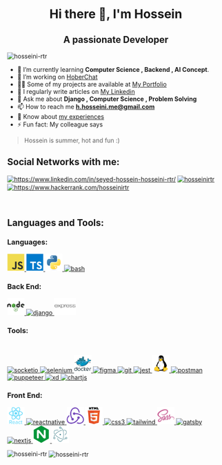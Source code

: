 <!DOCTYPE html>
<html>
	<head>
		<!-- <script>(link.js)</script>
		<style>(critical css)</style> -->
	</head>
	<body>

<h1 align="center">Hi there 👋, I'm Hossein</h1>
<h2 align="center">A passionate Developer</h2>

<p align="left"> <img src="https://komarev.com/ghpvc/?username=hosseini-rtr&label=Profile%20views&color=0e75b6&style=flat" alt="hosseini-rtr" /> </p>

- 🌱 I’m currently learning **Computer Science , Backend , AI Concept**.
- 🤝 I’m working on [HoberChat](https://github.com/hosseinirtr/hober-chat-fullstack)
- 👨‍💻 Some of my projects are available at [My Portfolio](https://hosseinhosseini.net/#project-1)
- 📝 I regularly write articles on [My Linkedin](https://www.linkedin.com/in/seyed-hossein-hosseini-rtr/)
- 💬 Ask me about **Django , Computer Science , Problem Solving**
- 📫 How to reach me **h.hosseini.me@gmail.com**
- 📄 Know about [my experiences](http://hosseinhosseini.net/#experience)
- ⚡ Fun fact: My colleague says 
> Hossein is summer, hot and fun :)

		
<h2 align="left">Social Networks with me:</h2>
<p align="left">
<a href="https://www.linkedin.com/in/seyed-hossein-hosseini-rtr/" target="blank"><img align="center" src="https://www.vectorlogo.zone/logos/linkedin/linkedin-icon.svg" alt="https://www.linkedin.com/in/seyed-hossein-hosseini-rtr/" height="30" width="40" /></a>
<a href="https://www.leetcode.com/hosseinirtr" target="blank"><img align="center" src="https://raw.githubusercontent.com/rahuldkjain/github-profile-readme-generator/master/src/images/icons/Social/leet-code.svg" alt="hosseinirtr" height="30" width="40" /></a>
<a href="https://www.hackerrank.com/hosseinirtr" target="blank"><img align="center" src="https://raw.githubusercontent.com/rahuldkjain/github-profile-readme-generator/master/src/images/icons/Social/hackerrank.svg" alt="https://www.hackerrank.com/hosseinirtr" height="30" width="40" /></a>
</p>

<br/>
<h2 align="left">Languages and Tools:</h2>
<h3 align="left">
Languages:
</h3>
<a href="https://developer.mozilla.org/en-US/docs/Web/JavaScript" target="_blank" rel="noreferrer"> <img src="https://raw.githubusercontent.com/devicons/devicon/master/icons/javascript/javascript-original.svg" alt="javascript" width="40" height="40"/> </a> 
<a href="https://www.typescriptlang.org/" target="_blank" rel="noreferrer"> <img src="https://raw.githubusercontent.com/devicons/devicon/master/icons/typescript/typescript-original.svg" alt="typescript" width="40" height="40"/> </a> 
<a href="https://www.python.org" target="_blank" rel="noreferrer"> <img src="https://raw.githubusercontent.com/devicons/devicon/master/icons/python/python-original.svg" alt="python" width="40" height="40"/> </a>
<a href="https://www.gnu.org/software/bash/" target="_blank" rel="noreferrer"> <img class="fff" src="https://www.vectorlogo.zone/logos/gnu_bash/gnu_bash-icon.svg" alt="bash" width="40" height="40"/> </a>


<span>
<h3 align="left">Back End:</h3> 
<a href="https://nodejs.org" target="_blank" rel="noreferrer"> <img src="https://raw.githubusercontent.com/devicons/devicon/master/icons/nodejs/nodejs-original-wordmark.svg" alt="nodejs" width="40" height="40"/> </a> 
<a href="https://www.djangoproject.com/" target="_blank" rel="noreferrer"> <img src="https://www.vectorlogo.zone/logos/djangoproject/djangoproject-ar21.svg" alt="django" width="60" height="40"/> </a> 
<a href="https://expressjs.com" target="_blank" rel="noreferrer"> <img class="fff" src="https://raw.githubusercontent.com/devicons/devicon/master/icons/express/express-original-wordmark.svg" alt="express" width="50" height="40"/> </a>
<br/>

<h3 align="left">
Tools:
</h3>
<br/>

<p align="left">
<a href="https://socket.io/" target="_blank" rel="noreferrer"> <img class="fff" src="https://www.vectorlogo.zone/logos/socketio/socketio-ar21.svg" alt="socketio" width="70" height="40"/> </a> 
<a href="https://www.selenium.dev" target="_blank" rel="noreferrer"> <img src="https://raw.githubusercontent.com/detain/svg-logos/780f25886640cef088af994181646db2f6b1a3f8/svg/selenium-logo.svg" alt="selenium" width="40" height="40"/> </a> 
<a href="https://www.docker.com/" target="_blank" rel="noreferrer"> <img src="https://raw.githubusercontent.com/devicons/devicon/master/icons/docker/docker-original-wordmark.svg" alt="docker" width="40" height="40"/> </a>
<a href="https://www.figma.com/" target="_blank" rel="noreferrer"> <img src="https://www.vectorlogo.zone/logos/figma/figma-icon.svg" alt="figma" width="40" height="40"/> </a> 
<a href="https://git-scm.com/" target="_blank" rel="noreferrer"> <img src="https://www.vectorlogo.zone/logos/git-scm/git-scm-icon.svg" alt="git" width="40" height="40"/> </a>
<a href="https://jestjs.io" target="_blank" rel="noreferrer"> <img src="https://www.vectorlogo.zone/logos/jestjsio/jestjsio-icon.svg" alt="jest" width="40" height="40"/> </a>
<a href="https://www.linux.org/" target="_blank" rel="noreferrer"> <img src="https://raw.githubusercontent.com/devicons/devicon/master/icons/linux/linux-original.svg" alt="linux" width="40" height="40"/> </a> 
<a href="https://postman.com" target="_blank" rel="noreferrer"> <img src="https://www.vectorlogo.zone/logos/getpostman/getpostman-icon.svg" alt="postman" width="40" height="40"/> </a>
<a href="https://github.com/puppeteer/puppeteer" target="_blank" rel="noreferrer"> <img src="https://www.vectorlogo.zone/logos/pptrdev/pptrdev-official.svg" alt="puppeteer" width="40" height="40"/> </a> 
<a href="https://www.adobe.com/products/xd.html" target="_blank" rel="noreferrer"> <img src="https://cdn.worldvectorlogo.com/logos/adobe-xd.svg" alt="xd" width="40" height="40"/> </a>
<a href="https://www.chartjs.org" target="_blank" rel="noreferrer"> <img src="https://www.chartjs.org/media/logo-title.svg" alt="chartjs" width="40" height="40"/> </a> </p>

<h3 align="left">
Front End:
</h3>
<p align="left">
<a href="https://reactjs.org/" target="_blank" rel="noreferrer"> <img src="https://raw.githubusercontent.com/devicons/devicon/master/icons/react/react-original-wordmark.svg" alt="react" width="40" height="40"/> </a> 
<a href="https://reactnative.dev/" target="_blank" rel="noreferrer"> <img src="https://reactnative.dev/img/header_logo.svg" alt="reactnative" width="40" height="40"/> </a>
<a href="https://redux.js.org" target="_blank" rel="noreferrer"> <img src="https://raw.githubusercontent.com/devicons/devicon/master/icons/redux/redux-original.svg" alt="redux" width="40" height="40"/> </a>
<a href="https://www.w3.org/html/" target="_blank" rel="noreferrer"> <img src="https://raw.githubusercontent.com/devicons/devicon/master/icons/html5/html5-original-wordmark.svg" alt="html5" width="40" height="40"/> </a> 
<a href="https://www.w3schools.com/css/" target="_blank" rel="noreferrer"> 
<img src="https://www.vectorlogo.zone/logos/w3_css/w3_css-official.svg" alt="css3" width="40" height="40"/> </a>
<a href="https://tailwindcss.com/" target="_blank" rel="noreferrer"> <img src="https://www.vectorlogo.zone/logos/tailwindcss/tailwindcss-icon.svg" alt="tailwind" width="40" height="40"/> </a> 
<a href="https://sass-lang.com" target="_blank" rel="noreferrer"> <img src="https://raw.githubusercontent.com/devicons/devicon/master/icons/sass/sass-original.svg" alt="sass" width="40" height="40"/> </a> 
<a href="https://www.gatsbyjs.com/" target="_blank" rel="noreferrer"> <img src="https://www.vectorlogo.zone/logos/gatsbyjs/gatsbyjs-icon.svg" alt="gatsby" width="40" height="40"/> </a>
<a href="https://nextjs.org/" target="_blank" rel="noreferrer"> <img class="fff" src="https://cdn.worldvectorlogo.com/logos/nextjs-2.svg" alt="nextjs" width="40" height="40"/> </a> <a href="https://www.nginx.com" target="_blank" rel="noreferrer"> <img src="https://raw.githubusercontent.com/devicons/devicon/master/icons/nginx/nginx-original.svg" alt="nginx" width="40" height="40"/> </a>
<a href="https://www.electronjs.org" target="_blank" rel="noreferrer"> <img class="fff" src="https://raw.githubusercontent.com/devicons/devicon/master/icons/electron/electron-original.svg" alt="electron" width="40" height="40"/> </a>
</p>
<p><img align="left" src="https://github-readme-stats.vercel.app/api/top-langs?username=hosseini-rtr&show_icons=true&locale=en&layout=compact" alt="hosseini-rtr" /></p>
<p>&nbsp;<img align="center" src="https://github-readme-stats.vercel.app/api?username=hosseini-rtr&show_icons=true&locale=en" alt="hosseini-rtr" /></p>
</body>
</html>
